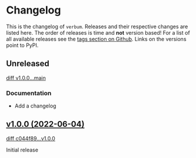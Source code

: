 # Changelog

This is the changelog of `verbum`. Releases and their respective
changes are listed here. The order of releases is time and **not** version based!
For a list of all available releases see the
[tags section on Github](https://github.com/cielquan/verbum/tags).
Links on the versions point to PyPI.

<!-- Valid subcategories
NOTE: please use them in this order.
### BREAKING CHANGES
### New features
### Bugfixes
### Documentation
### Miscellaneous
-->

## Unreleased

[diff v1.0.0...main](https://github.com/cielquan/verbum/compare/v1.0.0...main)

### Documentation

- Add a changelog

## [v1.0.0 (2022-06-04)](https://pypi.org/project/verbum/v1.0.0/)

[diff c044f89...v1.0.0](https://github.com/cielquan/verbum/compare/c044f8901aad385c1f1f5a6c26d1e9b88667423b...v1.0.0)

Initial release
